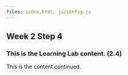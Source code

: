 ```yaml
---
files: index.html, js/config.js
---
```


## Week 2 Step 4

### This is the Learning Lab content. (2.4)

This is the content continued.
